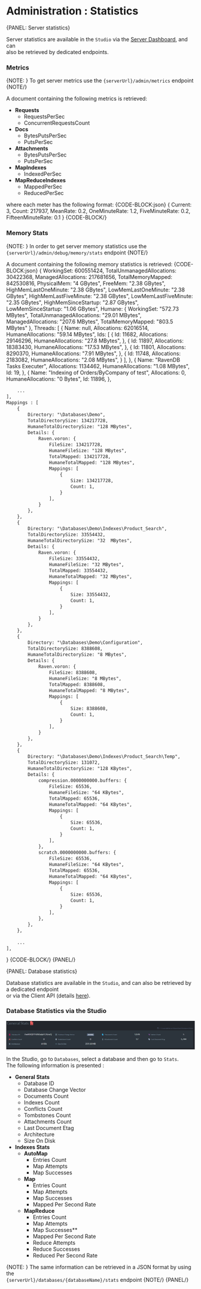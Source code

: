 # Administration : Statistics

{PANEL: Server statistics}

Server statistics are available in the `Studio` via the [Server Dashboard](../../studio/server/server-dashboard), and can  
also be retrieved by dedicated endpoints.

### Metrics

{NOTE: }
To get server metrics use the `{serverUrl}/admin/metrics` endpoint
{NOTE/}

A document containing the following metrics is retrieved:

* **Requests** 
    * RequestsPerSec
    * ConcurrentRequestsCount
* **Docs** 
    * BytesPutsPerSec
    * PutsPerSec 
* **Attachments** 
    * BytesPutsPerSec
    * PutsPerSec   
* **MapIndexes** 
    * IndexedPerSec
* **MapReduceIndexes** 
    * MappedPerSec
    * ReducedPerSec   

where each meter has the following format:
{CODE-BLOCK:json}
{
    Current: 3,
    Count: 217937,
    MeanRate: 0.2,
    OneMinuteRate: 1.2,
    FiveMinuteRate: 0.2,
    FifteenMinuteRate: 0.1
}
{CODE-BLOCK/}

### Memory Stats

{NOTE: }
In order to get server memory statistics use the `{serverUrl}/admin/debug/memory/stats` endpoint
{NOTE/}

A document containing the following memory statistics is retrieved:
{CODE-BLOCK:json}
{
    WorkingSet: 600551424,
    TotalUnmanagedAllocations: 30422368,
    ManagedAllocations: 217681656,
    TotalMemoryMapped: 842530816,
    PhysicalMem: "4 GBytes",
    FreeMem: "2.38 GBytes",
    HighMemLastOneMinute: "2.38 GBytes",
    LowMemLastOneMinute: "2.38 GBytes",
    HighMemLastFiveMinute: "2.38 GBytes",
    LowMemLastFiveMinute: "2.35 GBytes",
    HighMemSinceStartup: "2.87 GBytes",
    LowMemSinceStartup: "1.06 GBytes",
    Humane: {
        WorkingSet: "572.73 MBytes",
        TotalUnmanagedAllocations: "29.01 MBytes",
        ManagedAllocations: "207.6 MBytes",
        TotalMemoryMapped: "803.5 MBytes"
    },
    Threads: [
        {
            Name: null,
            Allocations: 62016514,
            HumaneAllocations: "59.14 MBytes",
            Ids: [
                {
                    Id: 11682,
                    Allocations: 29146296,
                    HumaneAllocations: "27.8 MBytes",
                },
                {
                    Id: 11897,
                    Allocations: 18383430,
                    HumaneAllocations: "17.53 MBytes",
                },
                {
                    Id: 11801,
                    Allocations: 8290370,
                    HumaneAllocations: "7.91 MBytes",
                },
                {
                    Id: 11748,
                    Allocations: 2183082,
                    HumaneAllocations: "2.08 MBytes",
                }
            ],
        },
        {
            Name: "RavenDB Tasks Executer",
            Allocations: 1134462,
            HumaneAllocations: "1.08 MBytes",
            Id: 19,
        },
        {
            Name: "Indexing of Orders/ByCompany of test",
            Allocations: 0,
            HumaneAllocations: "0 Bytes",
            Id: 11896,
        },
        
        ...
    ],
    Mappings : [
        {
	        Directory: "\Databases\Demo",
	        TotalDirectorySize: 134217728,
	        HumaneTotalDirectorySize: "128 MBytes",
	        Details: {
		        Raven.voron: {
			        FileSize: 134217728,
			        HumaneFileSize: "128 MBytes",
			        TotalMapped: 134217728,
			        HumaneTotalMapped: "128 MBytes",
			        Mappings: [
				        {
					        Size: 134217728,
					        Count: 1,
				        }
			        ],
		        }
	        },
        },
        {
	        Directory: "\Databases\Demo\Indexes\Product_Search",
	        TotalDirectorySize: 33554432,
	        HumaneTotalDirectorySize: "32  MBytes",
	        Details: {
		        Raven.voron: {
			        FileSize: 33554432,
			        HumaneFileSize: "32 MBytes",
			        TotalMapped: 33554432,
			        HumaneTotalMapped: "32 MBytes",
			        Mappings: [
				        {
					        Size: 33554432,
					        Count: 1,
				        }
			        ],
		        }
	        },
        },
        {
		    Directory: "\Databases\Demo\Configuration",
		    TotalDirectorySize: 8388608,
		    HumaneTotalDirectorySize: "8 MBytes",
		    Details: {
			    Raven.voron: {
				    FileSize: 8388608,
				    HumaneFileSize: "8 MBytes",
				    TotalMapped: 8388608,
				    HumaneTotalMapped: "8 MBytes",
				    Mappings: [
					    {
						    Size: 8388608,
						    Count: 1,
					    }
				    ],
			    }
		    },
	    },
        {
	        Directory: "\Databases\Demo\Indexes\Product_Search\Temp",
	        TotalDirectorySize: 131072,
	        HumaneTotalDirectorySize: "128 KBytes",
	        Details: {
		        compression.0000000000.buffers: {
			        FileSize: 65536,
			        HumaneFileSize: "64 KBytes",
			        TotalMapped: 65536,
			        HumaneTotalMapped: "64 KBytes",
			        Mappings: [
				        {
				            Size: 65536,
				            Count: 1,
				        }
			        ],
		        },
		        scratch.0000000000.buffers: {
			        FileSize: 65536,
			        HumaneFileSize: "64 KBytes",
			        TotalMapped: 65536,
			        HumaneTotalMapped: "64 KBytes",
			        Mappings: [
				        {
				            Size: 65536,
				            Count: 1,
				        }
			        ],
		        },
	        },
        },

        ...
    ],
}
{CODE-BLOCK/}
{PANEL/}

{PANEL: Database statistics}

Database statistics are available in the `Studio`, and can also be retrieved by a dedicated endpoint  
or via the Client API (details [here](../../client-api/operations/maintenance/get-statistics)).
 
### Database Statistics via the Studio

![Figure 1. Database Statistics](images/general-stats.png)  

In the Studio, go to `Databases`, select a database and then go to `Stats`.  
The following information is presented :

* **General Stats** 
    * Database ID
    * Database Change Vector   
    * Documents Count
    * Indexes Count
    * Conflicts Count
    * Tombstones Count 
    * Attachments Count
    * Last Document Etag  
    * Architecture 
    * Size On Disk  
* **Indexes Stats** 
    * **AutoMap**
        * Entries Count
        * Map Attempts   
        * Map Successes
    * **Map**
        * Entries Count
        * Map Attempts   
        * Map Successes
        * Mapped Per Second Rate
    * **MapReduce**
        * Entries Count
        * Map Attempts   
        * Map Successes**
        * Mapped Per Second Rate
        * Reduce Attempts   
        * Reduce Successes
        * Reduced Per Second Rate

{NOTE: }
The same information can be retrieved in a JSON format by using the  
`{serverUrl}/databases/{databaseName}/stats` endpoint
{NOTE/}
{PANEL/}

